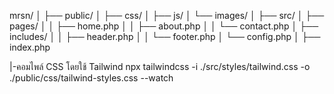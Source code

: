 mrsn/
│
├── public/
│ ├── css/
│ ├── js/
│ └── images/
│
├── src/
│ ├── pages/
│ │ ├── home.php
│ │ ├── about.php
│ │ └── contact.php
│ ├── includes/
│ │ ├── header.php
│ │ └── footer.php
│ └── config.php
│
├── index.php

|-คอมไพล์ CSS โดยใช้ Tailwind
npx tailwindcss -i ./src/styles/tailwind.css -o ./public/css/tailwind-styles.css --watch